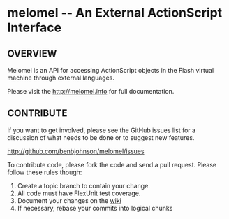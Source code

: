 melomel -- An External ActionScript Interface
=============================================

## OVERVIEW

Melomel is an API for accessing ActionScript objects in the Flash virtual
machine through external languages.

Please visit the http://melomel.info for full documentation.


## CONTRIBUTE

If you want to get involved, please see the GitHub issues list for a
discussion of what needs to be done or to suggest new features.

http://github.com/benbjohnson/melomel/issues

To contribute code, please fork the code and send a pull request. Please
follow these rules though:

1. Create a topic branch to contain your change.
1. All code must have FlexUnit test coverage.
1. Document your changes on the [wiki](http://github.com/benbjohnson/melomel/wiki)
1. If necessary, rebase your commits into logical chunks